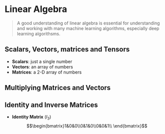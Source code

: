 # Linear Algebra

> A good understanding of linear algebra is essential for understanding and working with many machine learning algorithms, especially deep learning algorithsms.


## Scalars, Vectors, matrices and Tensors
* **Scalars**: just a single number
* **Vectors**: an array of numbers
* **Matrices**: a 2-D array of numbers

## Multiplying Matrices and Vectors

## Identity and Inverse Matrices
* **Identity Matrix** ($I_3$)
$$\begin{bmatrix}1&0&0\\0&1&0\\0&0&1\\ \end{bmatrix}$$
